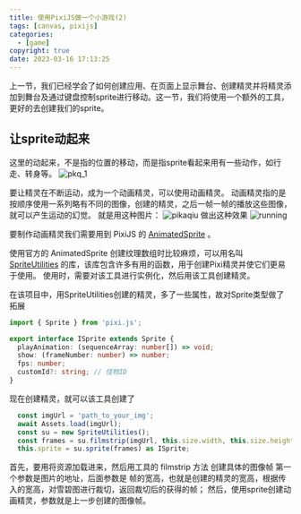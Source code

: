 ```yaml
---
title: 使用PixiJS做一个小游戏(2)
tags: [canvas, pixijs]
categories:
  - [game]
copyright: true
date: 2023-03-16 17:13:25
---
```


  上一节，我们已经学会了如何创建应用、在页面上显示舞台、创建精灵并将精灵添加到舞台及通过键盘控制sprite进行移动。这一节，我们将使用一个额外的工具，更好的去创建我们的sprite。

<!-- more -->

## 让sprite动起来
  这里的动起来，不是指的位置的移动，而是指sprite看起来用有一些动作，如行走、转身等。
  ![pkq_1](http://sevennorth.lovinghlx.cn/imgbed/pkq_1.gif)

  要让精灵在不断运动，成为一个动画精灵，可以使用动画精灵。
  动画精灵指的是按顺序使用一系列略有不同的图像，创建的精灵，之后一帧一帧的播放这些图像，就可以产生运动的幻觉。
  就是用这种图片：
![pikaqiu](http://sevennorth.lovinghlx.cn/imgbed/pikaqiu.png)
  做出这种效果
  ![running](http://sevennorth.lovinghlx.cn/imgbed/running.gif)

  要制作动画精灵我们需要用到 PixiJS 的 [AnimatedSprite](https://pixijs.download/dev/docs/PIXI.AnimatedSprite.html) 。

  使用官方的 AnimatedSprite 创建纹理数组时比较麻烦，可以用名叫 [SpriteUtilities](https://github.com/kittykatattack/spriteUtilities/tree/master/src) 的库，该库包含许多有用的函数，用于创建Pixi精灵并使它们更易于使用。
  使用时，需要对该工具进行实例化，然后用该工具创建精灵。

  在该项目中，用SpriteUtilities创建的精灵，多了一些属性，故对Sprite类型做了拓展
  ```typescript
  import { Sprite } from 'pixi.js';

  export interface ISprite extends Sprite {
    playAnimation: (sequenceArray: number[]) => void;
    show: (frameNumber: number) => number;
    fps: number;
    customId?: string; // 怪物ID
  }
  ```

  现在创建精灵，就可以该工具创建了
  ```typescript
    const imgUrl = 'path_to_your_img';
    await Assets.load(imgUrl);
    const su = new SpriteUtilities();
    const frames = su.filmstrip(imgUrl, this.size.width, this.size.height);
    this.sprite = su.sprite(frames) as ISprite;
  ```

  首先，要用将资源加载进来，然后用工具的 filmstrip 方法 创建具体的图像帧
  第一个参数是图片的地址，后面参数是 帧的宽高，也就是创建的精灵的宽高，根据传入的宽高，对雪碧图进行裁切，返回裁切后的获得的帧；
  然后，使用sprite创建动画精灵，参数就是上一步创建的图像帧。